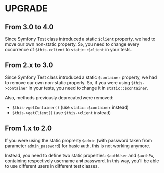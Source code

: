 UPGRADE
=======

From 3.0 to 4.0
---------------

Since Symfony Test class introduced a static `$client` property, we had to move our
own non-static property. So, you need to change every occurrence of `$this->client`
to `static::$client` in your tests.

From 2.x to 3.0
---------------

Since Symfony Test class introduced a static `$container` property, we had to remove our
own non-static property. So, if you were using `$this->container` in your tests, you need
to change it in `static::$container`.

Also, methods previously deprecated were removed:

* `$this->getContainer()` (use `static::$container` instead)
* `$this->getClient()` (use `$this->client` instead)

From 1.x to 2.0
---------------

If you were using the static proprerty `$admin` (with password taken from parameter `admin_password`)
for basic auth, this is not working anymore.

Instead, you need to define two static properties: `$authUser` and `$authPw`, containing respectively
username and password. In this way, you'll be able to use different users in different test classes.

